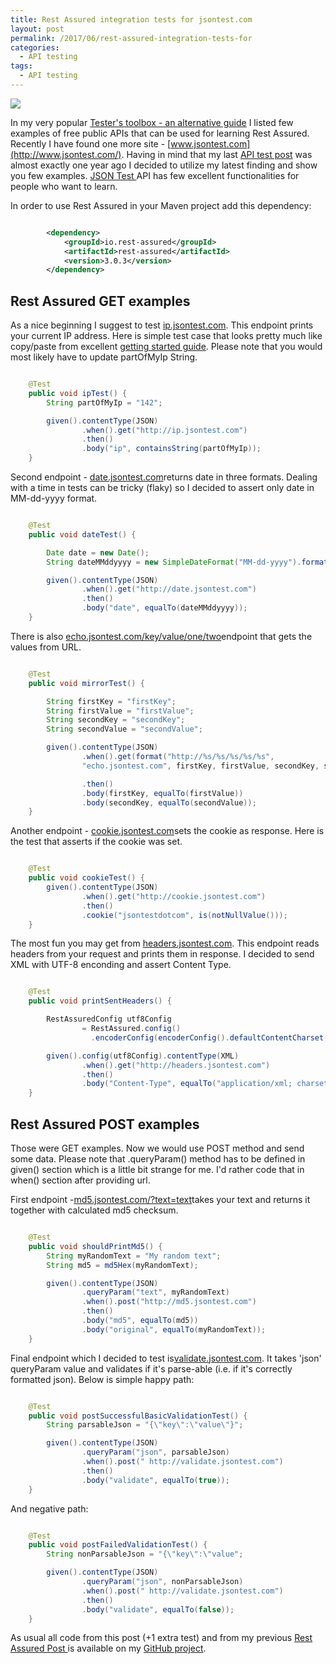 ```yaml
---
title: Rest Assured integration tests for jsontest.com
layout: post
permalink: /2017/06/rest-assured-integration-tests-for
categories:
  - API testing
tags:
  - API testing 
---
```


![](/images/blog/name-transparent.png)

In my very popular [Tester's toolbox - an alternative guide](http://www.awesome-testing.com/2016/04/testers-toolbox-alternative-guide.html) I listed few examples of free public APIs that can be used for learning Rest Assured. Recently I have found one more site - [www.jsontest.com](http://www.jsontest.com/). Having in mind that my last [API test post](http://www.awesome-testing.com/2016/07/restful-api-testing-with-rest-assured-1.html) was almost exactly one year ago I decided to utilize my latest finding and show you few examples. [JSON Test ](http://www.jsontest.com/)API has few excellent functionalities for people who want to learn.

In order to use Rest Assured in your Maven project add this dependency:

```xml

        <dependency>
            <groupId>io.rest-assured</groupId>
            <artifactId>rest-assured</artifactId>
            <version>3.0.3</version>
        </dependency>

```

## Rest Assured GET examples

As a nice beginning I suggest to test [ip.jsontest.com](http://ip.jsontest.com/). This endpoint prints your current IP address. Here is simple test case that looks pretty much like copy/paste from excellent [getting started guide](https://github.com/rest-assured/rest-assured/wiki/GettingStarted). Please note that you would most likely have to update partOfMyIp String.

```java

    @Test
    public void ipTest() {
        String partOfMyIp = "142";

        given().contentType(JSON)
                .when().get("http://ip.jsontest.com")
                .then()
                .body("ip", containsString(partOfMyIp));
    }

```

Second endpoint - [date.jsontest.com](http://date.jsontest.com/)returns date in three formats. Dealing with a time in tests can be tricky (flaky) so I decided to assert only date in MM-dd-yyyy format.

```java

    @Test
    public void dateTest() {

        Date date = new Date();
        String dateMMddyyyy = new SimpleDateFormat("MM-dd-yyyy").format(date);

        given().contentType(JSON)
                .when().get("http://date.jsontest.com")
                .then()
                .body("date", equalTo(dateMMddyyyy));
    }

```

There is also [echo.jsontest.com/key/value/one/two](http://echo.jsontest.com/key/value/one/two)endpoint that gets the values from URL.

```java

    @Test
    public void mirrorTest() {

        String firstKey = "firstKey";
        String firstValue = "firstValue";
        String secondKey = "secondKey";
        String secondValue = "secondValue";

        given().contentType(JSON)
                .when().get(format("http://%s/%s/%s/%s/%s",
                "echo.jsontest.com", firstKey, firstValue, secondKey, secondValue))

                .then()
                .body(firstKey, equalTo(firstValue))
                .body(secondKey, equalTo(secondValue));
    }

```

Another endpoint - [cookie.jsontest.com](http://cookie.jsontest.com/)sets the cookie as response. Here is the test that asserts if the cookie was set.

```java

    @Test
    public void cookieTest() {
        given().contentType(JSON)
                .when().get("http://cookie.jsontest.com")
                .then()
                .cookie("jsontestdotcom", is(notNullValue()));
    }

```

The most fun you may get from [headers.jsontest.com](http://headers.jsontest.com/). This endpoint reads headers from your request and prints them in response. I decided to send XML with UTF-8 enconding and assert Content Type.

```java

    @Test
    public void printSentHeaders() {

        RestAssuredConfig utf8Config
                = RestAssured.config()
                  .encoderConfig(encoderConfig().defaultContentCharset("UTF-8"));

        given().config(utf8Config).contentType(XML)
                .when().get("http://headers.jsontest.com")
                .then()
                .body("Content-Type", equalTo("application/xml; charset=UTF-8"));
    }

```

## Rest Assured POST examples

Those were GET examples. Now we would use POST method and send some data. Please note that .queryParam() method has to be defined in given() section which is a little bit strange for me. I'd rather code that in when() section after providing url.

First endpoint -[md5.jsontest.com/?text=text](http://md5.jsontest.com/?text=text)takes your text and returns it together with calculated md5 checksum.

```java

    @Test
    public void shouldPrintMd5() {
        String myRandomText = "My random text";
        String md5 = md5Hex(myRandomText);

        given().contentType(JSON)
                .queryParam("text", myRandomText)
                .when().post("http://md5.jsontest.com")
                .then()
                .body("md5", equalTo(md5))
                .body("original", equalTo(myRandomText));
    }

```

Final endpoint which I decided to test is[validate.jsontest.com](http://validate.jsontest.com/). It takes 'json' queryParam value and validates if it's parse-able (i.e. if it's correctly formatted json). Below is simple happy path:

```java

    @Test
    public void postSuccessfulBasicValidationTest() {
        String parsableJson = "{\"key\":\"value\"}";

        given().contentType(JSON)
                .queryParam("json", parsableJson)
                .when().post(" http://validate.jsontest.com")
                .then()
                .body("validate", equalTo(true));
    }

```

And negative path:

```java

    @Test
    public void postFailedValidationTest() {
        String nonParsableJson = "{\"key\":\"value";

        given().contentType(JSON)
                .queryParam("json", nonParsableJson)
                .when().post(" http://validate.jsontest.com")
                .then()
                .body("validate", equalTo(false));
    }

```

As usual all code from this post (+1 extra test) and from my previous [Rest Assured Post ](http://www.awesome-testing.com/2016/07/restful-api-testing-with-rest-assured-1.html)is available on my [GitHub project](https://github.com/slawekradzyminski/AwesomeTesting).
